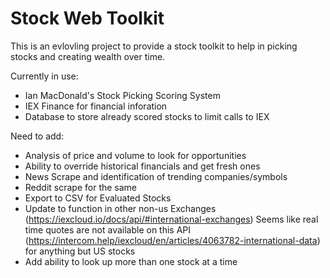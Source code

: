 # Stock Web Toolkit
This is an evlovling project to provide a stock toolkit to help in picking stocks and creating wealth over time.

Currently in use:
- Ian MacDonald's Stock Picking Scoring System
- IEX Finance for financial inforation
- Database to store already scored stocks to limit calls to IEX

Need to add:
- Analysis of price and volume to look for opportunities
- Ability to override historical financials and get fresh ones
- News Scrape and identification of trending companies/symbols
- Reddit scrape for the same
- Export to CSV for Evaluated Stocks
- Update to function in other non-us Exchanges (https://iexcloud.io/docs/api/#international-exchanges) Seems like real time quotes are not available on this API (https://intercom.help/iexcloud/en/articles/4063782-international-data) for anything but US stocks
- Add ability to look up more than one stock at a time
